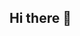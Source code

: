 ## Hi there 👋

<!--
**soufian78/soufian78** is a ✨ _special_ ✨ repository because its `README.md` (this file) appears on your GitHub profile.
jj
Here are some ideas to get you started:

- 🔭 I’m currently working on ...
- 🌱 I’m currently learning ...
- 👯 I’m looking to collaborate on ...
- 🤔 I’m looking for help with ...
- 💬 Ask me about ...
- 📫 How to reach me: ...
- 😄 Pronouns: ...
- ⚡ Fun fact: ...
-->
